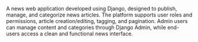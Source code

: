 A news web application developed using Django, designed to publish, manage, and categorize news articles. The platform supports user roles and permissions, article creation/editing, tagging, and pagination. Admin users can manage content and categories through Django Admin, while end-users access a clean and functional news interface.
